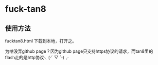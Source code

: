 # fuck-tan8

##  使用方法

fucktan8.html 下载到本地，打开之。

为啥没弄github page？因为github page只支持https协议的请求，而tan8里的flash走的是http协议╮(╯▽╰)╭